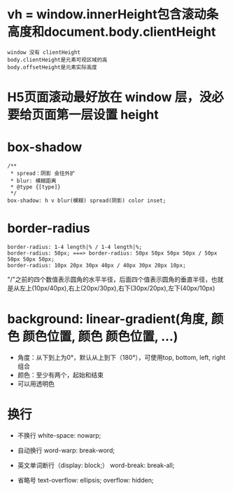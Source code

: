 # vh = window.innerHeight包含滚动条高度和document.body.clientHeight
    window 没有 clientHeight
    body.clientHeight是元素可视区域的高
    body.offsetHeight是元素实际高度
# H5页面滚动最好放在 window 层，没必要给页面第一层设置 height

# box-shadow
```
/**
 * spread：阴影 会往外扩
 * blur: 模糊距离
 * @type {[type]}
 */
box-shadow: h v blur(模糊) spread(阴影) color inset;
```

# border-radius
```
border-radius: 1-4 length|% / 1-4 length|%;
border-radius: 50px; ===> border-radius: 50px 50px 50px 50px / 50px 50px 50px 50px;
border-radius: 10px 20px 30px 40px / 40px 30px 20px 10px;
```
"/"之前的四个数值表示圆角的水平半径，后面四个值表示圆角的垂直半径，也就是从左上(10px/40px),右上(20px/30px),右下(30px/20px),左下(40px/10px)

# background: linear-gradient(角度, 颜色 颜色位置, 颜色 颜色位置, ...)
* 角度：从下到上为0°，默认从上到下（180°），可使用top, bottom, left, right 组合
* 颜色：至少有两个，起始和结束
* 可以用透明色

# 换行

* 不换行
  white-space: nowarp;

* 自动换行
  word-warp: break-word;

* 英文单词断行（display: block;）
  word-break: break-all;

* 省略号
  text-overflow: ellipsis; overflow: hidden;
